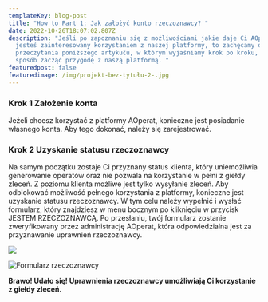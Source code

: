 ```yaml
---
templateKey: blog-post
title: "How to Part 1: Jak założyć konto rzeczoznawcy? "
date: 2022-10-26T18:07:02.807Z
description: "Jeśli po zapoznaniu się z możliwościami jakie daje Ci AOperat,
  jesteś zainteresowany korzystaniem z naszej platformy, to zachęcamy do
  przeczytania poniższego artykułu, w którym wyjaśniamy krok po kroku, w jaki
  sposób zacząć przygodę z naszą platformą. "
featuredpost: false
featuredimage: /img/projekt-bez-tytułu-2-.jpg
---
```



### **Krok 1 Założenie konta**

Jeżeli chcesz korzystać z platformy AOperat, konieczne jest posiadanie własnego konta. Aby tego dokonać, należy się zarejestrować.

<!--StartFragment-->

### **Krok 2 Uzyskanie statusu rzeczoznawcy** 

Na samym początku zostaje Ci przyznany status klienta, który uniemożliwia generowanie operatów oraz nie pozwala na korzystanie w pełni z giełdy zleceń. Z poziomu klienta możliwe jest tylko wysyłanie zleceń. Aby odblokować możliwość pełnego korzystania z platformy, konieczne jest uzyskanie statusu rzeczoznawcy. W tym celu należy wypełnić i wysłać formularz, który znajdziesz w menu bocznym po kliknięciu w przycisk JESTEM RZECZOZNAWCĄ. Po przesłaniu, twój formularz zostanie zweryfikowany przez administrację AOperat, która odpowiedzialna jest za przyznawanie uprawnień rzeczoznawcy.

![](/img/sidebar_client_appraiser_form.png)









![](/img/podgląd-formularza.png "Formularz rzeczoznawcy")

<!--StartFragment-->

**Brawo! Udało się! Uprawnienia rzeczoznawcy umożliwiają Ci korzystanie z giełdy zleceń.**

<!--EndFragment-->

<!--EndFragment-->